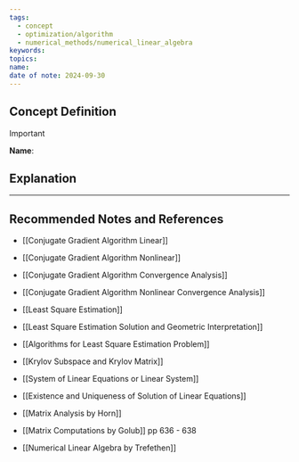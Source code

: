```yaml
---
tags:
  - concept
  - optimization/algorithm
  - numerical_methods/numerical_linear_algebra
keywords: 
topics: 
name: 
date of note: 2024-09-30
---
```


## Concept Definition

>[!important]
>**Name**: 



## Explanation





-----------
##  Recommended Notes and References


- [[Conjugate Gradient Algorithm Linear]]
- [[Conjugate Gradient Algorithm Nonlinear]]
- [[Conjugate Gradient Algorithm Convergence Analysis]]
- [[Conjugate Gradient Algorithm Nonlinear Convergence Analysis]]


- [[Least Square Estimation]]
- [[Least Square Estimation Solution and Geometric Interpretation]]
- [[Algorithms for Least Square Estimation Problem]]
- [[Krylov Subspace and Krylov Matrix]]


- [[System of Linear Equations or Linear System]]
- [[Existence and Uniqueness of Solution of Linear Equations]]




- [[Matrix Analysis by Horn]]
- [[Matrix Computations by Golub]] pp 636 - 638
- [[Numerical Linear Algebra by Trefethen]]